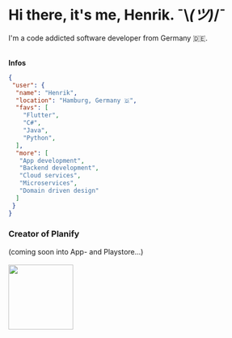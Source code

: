 # Hi there, it's me, Henrik. ¯\\_(ツ)_/¯
<p align="justify">
  I'm a code addicted software developer from Germany 🇩🇪.
</p>

<br>
 <strong>Infos</strong>
<br>

 ```json
{
  "user": {
   "name": "Henrik",
   "location": "Hamburg, Germany 🇩",
   "favs": [
     "Flutter",
     "C#",
     "Java",
     "Python",
   ],
   "more": [
    "App development",
    "Backend development",
    "Cloud services",
    "Microservices",
    "Domain driven design"
   ]
  }
}
```


### Creator of Planify
(coming soon into App- and Playstore...)<br><br>
<img src="https://raw.githubusercontent.com/HenrikThien/planify/master/app_icon.png?token=ACCVCLEMWTBHUGI42NQO3VS7DFZL4" width="128" height="128" />
